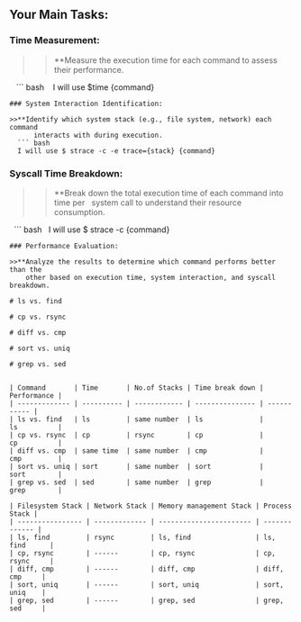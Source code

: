 ## Your Main Tasks:

### Time Measurement:

>>**Measure the execution time for each command to assess their performance.

   ``` bash
   I will use $time {command}
```
### System Interaction Identification:

>>**Identify which system stack (e.g., file system, network) each command
	  interacts with during execution.
  ``` bash
  I will use $ strace -c -e trace={stack} {command}
```
### Syscall Time Breakdown:

>>**Break down the total execution time of each command into time per
	  system call to understand their resource consumption.

  ``` bash
  I will use $ strace -c {command}
```
### Performance Evaluation:

>>**Analyze the results to determine which command performs better than the
    other based on execution time, system interaction, and syscall breakdown.

# ls vs. find
 
# cp vs. rsync

# diff vs. cmp

# sort vs. uniq

# grep vs. sed


| Command       | Time       | No.of Stacks | Time break down | Performance |
| ------------- | ---------- | ------------ | --------------- | ----------- |
| ls vs. find   | ls         | same number  | ls              | ls          |
| cp vs. rsync  | cp         | rsync        | cp              | cp          |
| diff vs. cmp  | same time  | same number  | cmp             | cmp         |
| sort vs. uniq | sort       | same number  | sort            | sort        |
| grep vs. sed  | sed        | same number  | grep            | grep        |

| Filesystem Stack | Network Stack | Memory management Stack | Process Stack |
| ---------------- | ------------- | ----------------------- | ------------- |
| ls, find         | rsync         | ls, find                | ls, find      |
| cp, rsync        | ------        | cp, rsync               | cp, rsync     |
| diff, cmp        | ------        | diff, cmp               | diff, cmp     |
| sort, uniq       | ------        | sort, uniq              | sort, uniq    |
| grep, sed        | ------        | grep, sed               | grep, sed     |
